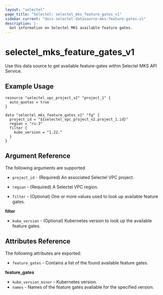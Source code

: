 ```yaml
---
layout: "selectel"
page_title: "Selectel: selectel_mks_feature_gates_v1"
sidebar_current: "docs-selectel-datasource-mks-feature-gates-v1"
description: |-
  Get information on Selectel MKS available feature gates.
---
```


# selectel\_mks\_feature_gates_v1

Use this data source to get available feature-gates within Selectel MKS API Service.

## Example Usage

```hcl
resource "selectel_vpc_project_v2" "project_1" {
  auto_quotas = true
}

data "selectel_mks_feature_gates_v1" "fg" {
  project_id = "${selectel_vpc_project_v2.project_1.id}"
  region = "ru-3"
  filter {
    kube_version = "1.22."
  }
}
```

## Argument Reference

The following arguments are supported

* `project_id` - (Required) An associated Selectel VPC project.

* `region` - (Required) A Selectel VPC region.

* `filter` - (Optional) One or more values used to look up available feature gates.

**filter**

- `kube_version` - (Optional) Kubernetes version to look up the available feature gates.

## Attributes Reference

The following attributes are exported:

* `feature_gates` - Contains a list of the found available feature gates.

**feature_gates**

- `kube_version_minor` - Kubernetes version.
- `names` - Names of the feature gates available for the specified version.

